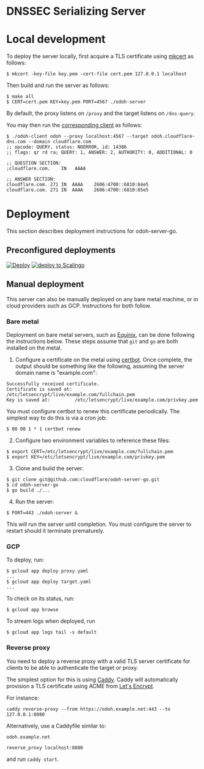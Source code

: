 # DNSSEC Serializing Server 

# Local development

To deploy the server locally, first acquire a TLS certificate using [mkcert](https://github.com/FiloSottile/mkcert) as follows:

~~~
$ mkcert -key-file key.pem -cert-file cert.pem 127.0.0.1 localhost
~~~

Then build and run the server as follows:

~~~
$ make all
$ CERT=cert.pem KEY=key.pem PORT=4567 ./odoh-server
~~~

By default, the proxy listens on `/proxy` and the target listens on `/dns-query`.

You may then run the [corresponding client](https://github.com/cloudflare/odoh-client-go) as follows:

~~~
$ ./odoh-client odoh --proxy localhost:4567 --target odoh.cloudflare-dns.com --domain cloudflare.com
;; opcode: QUERY, status: NOERROR, id: 14306
;; flags: qr rd ra; QUERY: 1, ANSWER: 2, AUTHORITY: 0, ADDITIONAL: 0

;; QUESTION SECTION:
;cloudflare.com.	IN	 AAAA

;; ANSWER SECTION:
cloudflare.com.	271	IN	AAAA	2606:4700::6810:84e5
cloudflare.com.	271	IN	AAAA	2606:4700::6810:85e5
~~~

# Deployment

This section describes deployment instructions for odoh-server-go.

## Preconfigured deployments

[![Deploy](https://www.herokucdn.com/deploy/button.svg)](https://heroku.com/deploy)
[![deploy to Scalingo](https://cdn.scalingo.com/deploy/button.svg)](https://my.scalingo.com/deploy)

## Manual deployment

This server can also be manually deployed on any bare metal machine, or in cloud providers such
as GCP. Instructions for both follow.

### Bare metal

Deployment on bare metal servers, such as [Equinix](https://metal.equinix.com/), can be done following
the instructions below. These steps assume that `git` and `go` are both installed on the metal.

1. Configure a certificate on the metal using [certbot](https://certbot.eff.org/all-instructions).
Once complete, the output should be something like the following, assuming the server domain name
is "example.com":

```
Successfully received certificate.
Certificate is saved at: /etc/letsencrypt/live/example.com/fullchain.pem
Key is saved at:         /etc/letsencrypt/live/example.com/privkey.pem
```

You must configure certbot to renew this certificate periodically. The simplest way to do this is
via a cron job:

```
$ 00 00 1 * 1 certbot renew
```

2. Configure two environment variables to reference these files:

```
$ export CERT=/etc/letsencrypt/live/example.com/fullchain.pem
$ export KEY=/etc/letsencrypt/live/example.com/privkey.pem
```

3. Clone and build the server:

```
$ git clone git@github.com:cloudflare/odoh-server-go.git
$ cd odoh-server-go
$ go build ./...
```

4. Run the server:

```
$ PORT=443 ./odoh-server &
```

This will run the server until completion. You must configure the server to restart should it
terminate prematurely.

### GCP

To deploy, run:

~~~
$ gcloud app deploy proxy.yaml
...
$ gcloud app deploy target.yaml
...
~~~

To check on its status, run:

~~~
$ gcloud app browse
~~~

To stream logs when deployed, run

~~~
$ gcloud app logs tail -s default
~~~

### Reverse proxy

You need to deploy a reverse proxy with a valid TLS server certificate
for clients to be able to authenticate the target or proxy.

The simplest option for this is using [Caddy](https://caddyserver.com).
Caddy will automatically provision a TLS certificate using ACME from [Let's Encrypt](https://letsencrypt.org).

For instance:

```
caddy reverse-proxy --from https://odoh.example.net:443 --to 127.0.0.1:8080
```

Alternatively, use a Caddyfile similar to:

```
odoh.example.net

reverse_proxy localhost:8080
```
and run `caddy start`.
